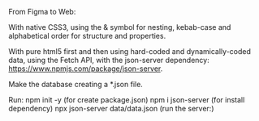 From Figma to Web:

With native CSS3, using the & symbol for nesting, kebab-case and alphabetical order for structure and properties. 

With pure html5 first and then using hard-coded and dynamically-coded data, using the Fetch API, with the json-server dependency: https://www.npmjs.com/package/json-server.

Make the database creating a *.json file.

Run:
npm init -y (for create package.json)
npm i json-server (for install dependency)
npx json-server data/data.json (run the server:)
